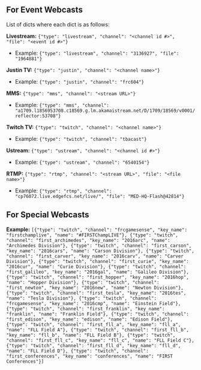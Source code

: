 ## For Event Webcasts

List of dicts where each dict is as follows:

**Livestream:** `{"type": "livestream", "channel": "<channel id #>", "file": "<event id #>"}`
* Example: `{"type": "livestream", "channel": "3136927", "file": "1964881"}`

**Justin TV:** `{"type": "justin", "channel": "<channel name>"}`
* Example: `{"type": "justin", "channel": "frc604"}`

**MMS:** `{"type": "mms", "channel": "<stream URL>"}`
* Example: `{"type": "mms", "channel": "a1709.l1856953708.c18569.g.lm.akamaistream.net/D/1709/18569/v0001/reflector:53708"}`

**Twitch TV:** `{"type": "twitch", "channel": "<channel name>"}`
* Example: `{"type": "twitch", "channel": "tbacast"}`

**Ustream:** `{"type": "ustream", "channel": "<channel id #>"}`
* Example: `{"type": "ustream", "channel": "6540154"}`

**RTMP:** `{"type": "rtmp", "channel": "<stream URL>", "file": "<file name>"}`
* Example: `{"type": "rtmp", "channel": "cp76072.live.edgefcs.net/live/", "file": "MED-HQ-Flash@42814"}`

## For Special Webcasts
**Example:** `[{"type": "twitch", "channel": "frcgamesense", "key_name": "firstchamplive", "name": "#FIRSTChampLIVE"}, {"type": "twitch", "channel": "first_archimedes", "key_name": "2016arc", "name": "Archimedes Division"}, {"type": "twitch", "channel": "first_carson", "key_name": "2016cars", "name": "Carson Division"}, {"type": "twitch", "channel": "first_carver", "key_name": "2016carv", "name": "Carver Division"}, {"type": "twitch", "channel": "first_curie", "key_name": "2016cur", "name": "Curie Division"}, {"type": "twitch", "channel": "first_galileo", "key_name": "2016gal", "name": "Galileo Division"}, {"type": "twitch", "channel": "first_hopper", "key_name": "2016hop", "name": "Hopper Division"}, {"type": "twitch", "channel": "first_newton", "key_name": "2016new", "name": "Newton Division"}, {"type": "twitch", "channel": "first_tesla", "key_name": "2016tes", "name": "Tesla Division"}, {"type": "twitch", "channel": "frcgamesense", "key_name": "2016cmp", "name": "Einstein Field"}, {"type": "twitch", "channel": "first_franklin", "key_name": "franklin", "name": "Franklin Field"}, {"type": "twitch", "channel": "first_edison", "key_name": "edison", "name": "Edison Field"}, {"type": "twitch", "channel": "first_fll_a", "key_name": "fll_a", "name": "FLL Field A"}, {"type": "twitch", "channel": "first_fll_b", "key_name": "fll_b", "name": "FLL Field B"}, {"type": "twitch", "channel": "first_fll_c", "key_name": "fll_c", "name": "FLL Field C"}, {"type": "twitch", "channel": "first_fll_d", "key_name": "fll_d", "name": "FLL Field D"}, {"type": "twitch", "channel": "first_conferences", "key_name": "conferences", "name": "FIRST Conferences"}]`